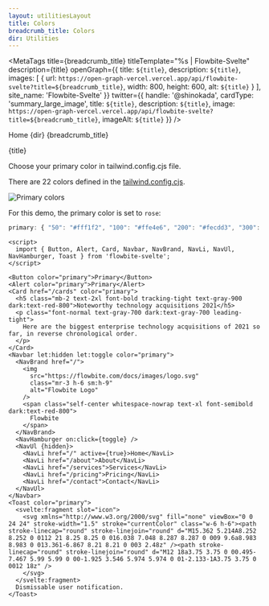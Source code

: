 ```yaml
---
layout: utilitiesLayout
title: Colors 
breadcrumb_title: Colors
dir: Utilities
---
```


<MetaTags
  title={breadcrumb_title}
  titleTemplate="%s | Flowbite-Svelte"
  description={title}
  openGraph={{
    title: `${title}`,
    description: `${title}`,
    images: [
      {
        url: `https://open-graph-vercel.vercel.app/api/flowbite-svelte?title=${breadcrumb_title}`,
        width: 800,
        height: 600,
        alt: `${title}`
      }
    ],
    site_name: 'Flowbite-Svelte'
  }}
  twitter={{
    handle: '@shinokada',
    cardType: 'summary_large_image',
    title: `${title}`,
    description: `${title}`,
    image: `https://open-graph-vercel.vercel.app/api/flowbite-svelte?title=${breadcrumb_title}`,
    imageAlt: `${title}`
  }}
/>

<script>
	import {
		Htwo,
		ExampleDiv,
		GitHubSource,
		CompoDescription,
		TableProp,
		TableDefaultRow
	} from '../utils';
	import { MetaTags } from 'svelte-meta-tags';
	import { Breadcrumb, BreadcrumbItem, Heading, A, Img, P } from '$lib';
</script>

<Breadcrumb class="pt-16 py-8">
  <BreadcrumbItem href="/" home >Home</BreadcrumbItem>
  <BreadcrumbItem>{dir}</BreadcrumbItem>
  <BreadcrumbItem>{breadcrumb_title}</BreadcrumbItem>
</Breadcrumb>

<Heading class="mb-2" tag="h1" customSize="text-3xl">{title}</Heading>

<CompoDescription>
Choose your primary color in tailwind.config.cjs file.
</CompoDescription>

<Htwo label="Primary color in tailwind.config.cjs" />

There are 22 colors defined in the <A href="https://github.com/themesberg/flowbite-svelte/blob/main/tailwind.config.cjs">tailwind.config.cjs</A>.

<Img src="/images/colors.webp" alt="Primary colors" class="flex justify-center rounded-lg p-8" />

For this demo, the primary color is set to `rose`:

```cjs
primary: { "50": "#fff1f2", "100": "#ffe4e6", "200": "#fecdd3", "300": "#fda4af", "400": "#fb7185", "500": "#f43f5e", "600": "#e11d48", "700": "#be123c", "800": "#9f1239", "900": "#881337" }
```


<Htwo label="Examples" />

```svelte example class="flex flex-col gap-4" hideScript
<script>
  import { Button, Alert, Card, Navbar, NavBrand, NavLi, NavUl, NavHamburger, Toast } from 'flowbite-svelte';
</script>

<Button color="primary">Primary</Button>
<Alert color="primary">Primary</Alert>
<Card href="/cards" color="primary">
  <h5 class="mb-2 text-2xl font-bold tracking-tight text-gray-900 dark:text-red-800">Noteworthy technology acquisitions 2021</h5>
  <p class="font-normal text-gray-700 dark:text-gray-700 leading-tight">
    Here are the biggest enterprise technology acquisitions of 2021 so far, in reverse chronological order.
  </p>
</Card>
<Navbar let:hidden let:toggle color="primary">
  <NavBrand href="/">
    <img
      src="https://flowbite.com/docs/images/logo.svg"
      class="mr-3 h-6 sm:h-9"
      alt="Flowbite Logo"
    />
    <span class="self-center whitespace-nowrap text-xl font-semibold dark:text-red-800">
      Flowbite
    </span>
  </NavBrand>
  <NavHamburger on:click={toggle} />
  <NavUl {hidden}>
    <NavLi href="/" active={true}>Home</NavLi>
    <NavLi href="/about">About</NavLi>
    <NavLi href="/services">Services</NavLi>
    <NavLi href="/pricing">Pricing</NavLi>
    <NavLi href="/contact">Contact</NavLi>
  </NavUl>
</Navbar>
<Toast color="primary">
  <svelte:fragment slot="icon">
    <svg xmlns="http://www.w3.org/2000/svg" fill="none" viewBox="0 0 24 24" stroke-width="1.5" stroke="currentColor" class="w-6 h-6"><path stroke-linecap="round" stroke-linejoin="round" d="M15.362 5.214A8.252 8.252 0 0112 21 8.25 8.25 0 016.038 7.048 8.287 8.287 0 009 9.6a8.983 8.983 0 013.361-6.867 8.21 8.21 0 003 2.48z" /><path stroke-linecap="round" stroke-linejoin="round" d="M12 18a3.75 3.75 0 00.495-7.467 5.99 5.99 0 00-1.925 3.546 5.974 5.974 0 01-2.133-1A3.75 3.75 0 0012 18z" />
    </svg>
  </svelte:fragment>
  Dismissable user notification.
</Toast>
```

